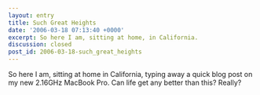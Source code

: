 ```yaml
---
layout: entry
title: Such Great Heights
date: '2006-03-18 07:13:40 +0000'
excerpt: So here I am, sitting at home, in California.
discussion: closed
post_id: 2006-03-18-such_great_heights
---
```

So here I am, sitting at home in California, typing away a quick blog post on my new 2.16GHz MacBook Pro. Can life get any better than this? Really?